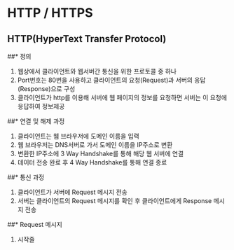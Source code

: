 HTTP / HTTPS
====================================
HTTP(HyperText Transfer Protocol)
------------------------------------
##* 정의   
1. 웹상에서 클라이언트와 웹서버간 통신을 위한 프로토콜 중 하나
2. Port번호는 80번을 사용하고 클라이언트의 요청(Request)과 서버의 응답(Response)으로 구성
3. 클라이언트가 http를 이용해 서버에 웹 페이지의 정보를 요청하면 서버는 이 요청에 응답하여
정보제공   

##* 연결 및 해제 과정   
1. 클라이언트는 웹 브라우저에 도메인 이름을 입력
2. 웹 브라우저는 DNS서버로 가서 도메인 이름을 IP주소로 변환
3. 변환한 IP주소에 3 Way Handshake를 통해 해당 웹 서버에 연결
4. 데이터 전송 완료 후 4 Way Handshake를 통해 연결 종료   

##* 통신 과정   
1. 클라이언트가 서버에 Request 메시지 전송
2. 서버는 클라이언트의 Request 메시지를 확인 후 클라이언트에게 Response 메시지 전송   

##* Request 메시지   
1. 시작줄 

 

